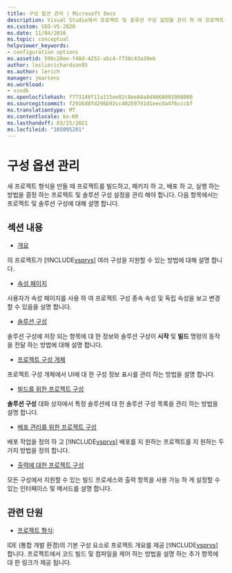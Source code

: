 ```yaml
---
title: 구성 옵션 관리 | Microsoft Docs
description: Visual Studio에서 프로젝트 및 솔루션 구성 설정을 관리 하 여 프로젝트를 빌드하고 패키지 하 고 배포 하 고 실행 하는 방법을 제어 하는 방법을 알아봅니다.
ms.custom: SEO-VS-2020
ms.date: 11/04/2016
ms.topic: conceptual
helpviewer_keywords:
- configuration options
ms.assetid: 596c28ee-f48d-4252-a5c4-f730c43a39e6
author: leslierichardson95
ms.author: lerich
manager: jmartens
ms.workload:
- vssdk
ms.openlocfilehash: f773148f11a115ee82c8ee84a8d4668001908000
ms.sourcegitcommit: f2916d8fd296b92cc402597d1d1eecda4f6cccbf
ms.translationtype: MT
ms.contentlocale: ko-KR
ms.lasthandoff: 03/25/2021
ms.locfileid: "105095201"
---
```

# <a name="managing-configuration-options"></a>구성 옵션 관리
새 프로젝트 형식을 만들 때 프로젝트를 빌드하고, 패키지 하 고, 배포 하 고, 실행 하는 방법을 결정 하는 프로젝트 및 솔루션 구성 설정을 관리 해야 합니다. 다음 항목에서는 프로젝트 및 솔루션 구성에 대해 설명 합니다.

## <a name="in-this-section"></a>섹션 내용
- [개요](../../extensibility/internals/configuration-options-overview.md)

 의 프로젝트가 [!INCLUDE[vsprvs](../../code-quality/includes/vsprvs_md.md)] 여러 구성을 지원할 수 있는 방법에 대해 설명 합니다.

- [속성 페이지](../../extensibility/internals/property-pages.md)

 사용자가 속성 페이지를 사용 하 여 프로젝트 구성 종속 속성 및 독립 속성을 보고 변경할 수 있음을 설명 합니다.

- [솔루션 구성](../../extensibility/internals/solution-configuration.md)

 솔루션 구성에 저장 되는 항목에 대 한 정보와 솔루션 구성이 **시작** 및 **빌드** 명령의 동작을 전달 하는 방법에 대해 설명 합니다.

- [프로젝트 구성 개체](../../extensibility/internals/project-configuration-object.md)

 프로젝트 구성 개체에서 UI에 대 한 구성 정보 표시를 관리 하는 방법을 설명 합니다.

- [빌드를 위한 프로젝트 구성](../../extensibility/internals/project-configuration-for-building.md)

 **솔루션 구성** 대화 상자에서 특정 솔루션에 대 한 솔루션 구성 목록을 관리 하는 방법을 설명 합니다.

- [배포 관리를 위한 프로젝트 구성](../../extensibility/internals/project-configuration-for-managing-deployment.md)

 배포 작업을 정의 하 고 [!INCLUDE[vsprvs](../../code-quality/includes/vsprvs_md.md)] 배포를 지 원하는 프로젝트를 지 원하는 두 가지 방법을 정의 합니다.

- [출력에 대한 프로젝트 구성](../../extensibility/internals/project-configuration-for-output.md)

 모든 구성에서 지원할 수 있는 빌드 프로세스와 출력 항목을 사용 가능 하 게 설정할 수 있는 인터페이스 및 메서드를 설명 합니다.

## <a name="related-sections"></a>관련 단원
- [프로젝트 형식](../../extensibility/internals/project-types.md):

 IDE (통합 개발 환경)의 기본 구성 요소로 프로젝트 개요를 제공 [!INCLUDE[vsprvs](../../code-quality/includes/vsprvs_md.md)] 합니다. 프로젝트에서 코드 빌드 및 컴파일을 제어 하는 방법을 설명 하는 추가 항목에 대 한 링크가 제공 됩니다.
